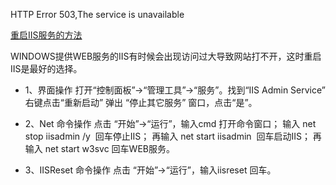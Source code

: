 ﻿HTTP Error 503,The service is unavailable



[重启IIS服务的方法 ](http://www.cnblogs.com/weixing/archive/2012/03/23/2413667.html)


WINDOWS提供WEB服务的IIS有时候会出现访问过大导致网站打不开，这时重启IIS是最好的选择。

* 1、界面操作
    打开“控制面板”->“管理工具”->“服务”。找到“IIS Admin Service” 右键点击“重新启动” 弹出 “停止其它服务” 窗口，点击“是”。

* 2、Net 命令操作
    点击 “开始”->“运行”，输入cmd 打开命令窗口；
    输入 net stop iisadmin /y  回车停止IIS；
    再输入 net start iisadmin  回车启动IIS；
    再输入 net start w3svc 回车WEB服务。

* 3、IISReset 命令操作
    点击 “开始”->“运行”，输入iisreset 回车。